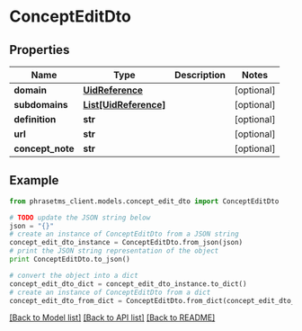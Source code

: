 # ConceptEditDto

## Properties

| Name             | Type                                      | Description | Notes      |
| ---------------- | ----------------------------------------- | ----------- | ---------- |
| **domain**       | [**UidReference**](UidReference.md)       |             | [optional] |
| **subdomains**   | [**List[UidReference]**](UidReference.md) |             | [optional] |
| **definition**   | **str**                                   |             | [optional] |
| **url**          | **str**                                   |             | [optional] |
| **concept_note** | **str**                                   |             | [optional] |

## Example

```python
from phrasetms_client.models.concept_edit_dto import ConceptEditDto

# TODO update the JSON string below
json = "{}"
# create an instance of ConceptEditDto from a JSON string
concept_edit_dto_instance = ConceptEditDto.from_json(json)
# print the JSON string representation of the object
print ConceptEditDto.to_json()

# convert the object into a dict
concept_edit_dto_dict = concept_edit_dto_instance.to_dict()
# create an instance of ConceptEditDto from a dict
concept_edit_dto_from_dict = ConceptEditDto.from_dict(concept_edit_dto_dict)
```

[[Back to Model list]](../README.md#documentation-for-models) [[Back to API list]](../README.md#documentation-for-api-endpoints) [[Back to README]](../README.md)
